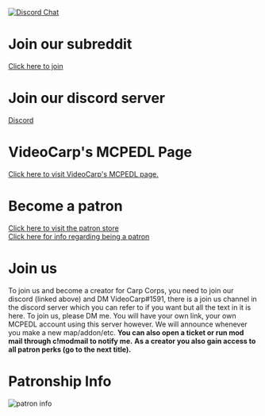 [![Discord Chat](https://img.shields.io/discord/649140930934210560.svg)](https://discord.gg/GhHbMvb)  

# Join our subreddit
   [Click here to join](https://reddit.com/r/CarpCorps)<br />
# Join our discord server
[Discord](https://discord.gg/GhHbMvb)<br />
# VideoCarp's MCPEDL Page
[Click here to visit VideoCarp's MCPEDL page.](https://mcpedl.com/user/VideoCarp1)<br />
# Become a patron
[Click here to visit the patron store](https://donatebot.io/checkout/649140930934210560)<br />
[Click here for info regarding being a patron](https://github.com/VideoCarp/carpcorps#patronship-info)
# Join us
To join us and become a creator for Carp Corps, you need to join our discord (linked above) and DM VideoCarp#1591,
there is a join us channel in the discord server which you can refer to if you want but all the text in it is here.
To join us, please DM me. You will have your own link, your own MCPEDL account using this server however. 
We will announce whenever you make a new map/addon/etc. 
**You can also open a ticket or run mod mail through c!modmail to notify me.**
**As a creator you also gain access to all patron perks (go to the next title).**
# Patronship Info
![patron info](https://media.discordapp.net/attachments/650142879007768576/719045928883060786/image0.png)
